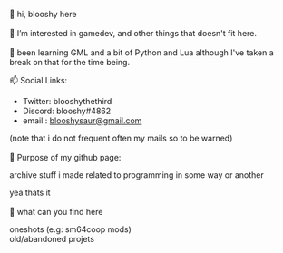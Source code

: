  👋 hi, blooshy here
<br>
<br>
 🗿 I’m interested in gamedev, and other
things that doesn't fit here.
<br>
<br>
 🌱 been learning GML and a bit of Python
and Lua although I've taken a break on
that for the time being.
<br>

 📫 Social Links:
- Twitter: blooshythethird
- Discord: blooshy#4862
- email  : blooshysaur@gmail.com

(note that i do not frequent often my mails
so to be warned)
<br>
<br>
 🔴 Purpose of my github page:

archive stuff i made related to programming
in some way or another

yea thats it 
<br>
<br>
 🔵 what can you find here

oneshots (e.g: sm64coop mods)
<br>
old/abandoned projets

<!---
Blooshysaur/Blooshysaur is a ✨ special ✨ repository because its `README.md` (this file) appears on your GitHub profile.
You can click the Preview link to take a look at your changes.
--->
